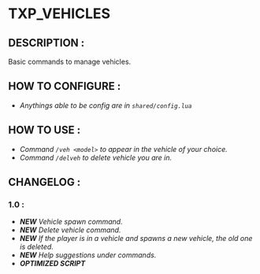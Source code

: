 # **TXP_VEHICLES**

## **DESCRIPTION :**
Basic commands to manage vehicles.

## **HOW TO CONFIGURE :**
- *Anythings able to be config are in `shared/config.lua`*

## **HOW TO USE :**
- *Command `/veh <model>` to appear in the vehicle of your choice.*
- *Command `/delveh` to delete vehicle you are in.*

## **CHANGELOG :**

### **1.0 :**
- ***NEW** Vehicle spawn command.*
- ***NEW** Delete vehicle command.*
- ***NEW** If the player is in a vehicle and spawns a new vehicle, the old one is deleted.*
- ***NEW** Help suggestions under commands.*
- ***OPTIMIZED SCRIPT***